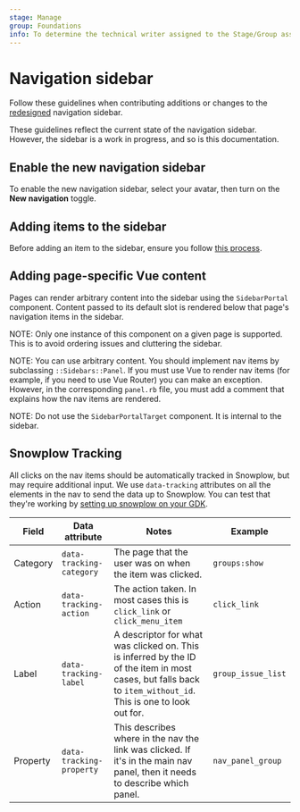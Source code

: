 ```yaml
---
stage: Manage
group: Foundations
info: To determine the technical writer assigned to the Stage/Group associated with this page, see https://about.gitlab.com/handbook/product/ux/technical-writing/#assignments
---
```


# Navigation sidebar

Follow these guidelines when contributing additions or changes to the
[redesigned](https://gitlab.com/groups/gitlab-org/-/epics/9044) navigation
sidebar.

These guidelines reflect the current state of the navigation sidebar. However,
the sidebar is a work in progress, and so is this documentation.

## Enable the new navigation sidebar

To enable the new navigation sidebar, select your avatar, then turn on the **New navigation** toggle.

## Adding items to the sidebar

Before adding an item to the sidebar, ensure you follow [this process](https://about.gitlab.com/handbook/product/ux/navigation/#how-to-propose-a-change-that-impacts-navigation).

## Adding page-specific Vue content

Pages can render arbitrary content into the sidebar using the `SidebarPortal`
component. Content passed to its default slot is rendered below that
page's navigation items in the sidebar.

NOTE:
Only one instance of this component on a given page is supported. This is to
avoid ordering issues and cluttering the sidebar.

NOTE:
You can use arbitrary content. You should implement nav items by subclassing `::Sidebars::Panel`.
If you must use Vue to render nav items (for example, if you need to use Vue Router) you can make an exception.
However, in the corresponding `panel.rb` file, you must add a comment that explains how the nav items are rendered.

NOTE:
Do not use the `SidebarPortalTarget` component. It is internal to the sidebar.

## Snowplow Tracking

All clicks on the nav items should be automatically tracked in Snowplow, but may require additional input.
We use `data-tracking` attributes on all the elements in the nav to send the data up to Snowplow.
You can test that they're working by [setting up snowplow on your GDK](https://gitlab.com/gitlab-org/gitlab-development-kit/-/blob/main/doc/howto/snowplow_micro.md).

| Field | Data attribute | Notes | Example |
| -- | -- | -- | -- |
| Category | `data-tracking-category` | The page that the user was on when the item was clicked. | `groups:show` |
| Action | `data-tracking-action` | The action taken. In most cases this is `click_link` or `click_menu_item` | `click_link` |
| Label | `data-tracking-label` | A descriptor for what was clicked on. This is inferred by the ID of the item in most cases, but falls back to `item_without_id`. This is one to look out for. | `group_issue_list` |
| Property | `data-tracking-property` | This describes where in the nav the link was clicked. If it's in the main nav panel, then it needs to describe which panel. | `nav_panel_group` |
